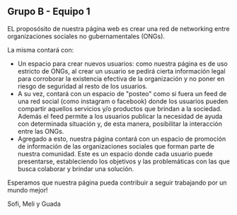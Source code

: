 ## Grupo B - Equipo 1

EL proposósito de nuestra página web es crear una red de networking entre organizaciones sociales no gubernamentales (ONGs). 

La misma contará con:
  - Un espacio para crear nuevos usuarios: como nuestra página es de uso estricto de ONGs, al crear un usuario se pedirá cierta
    información legal para corroborar la existencia efectiva de la organización y no poner en riesgo de seguridad al resto de los usuarios.
  - A su vez, contará con un espacio de "posteo" como si fuera un feed de una red social (como instagram o facebook) donde los usuarios
    pueden compartir aquellos servicios y/o productos que brindan a la sociedad. Además el feed permite a los usuarios publicar la necesidad     de ayuda con determinada situación y, de esta manera, posibilitar la interacción entre las ONGs.
  - Agregado a esto, nuestra página contará con un espacio de promoción de información de las organizaciones sociales que forman parte de
    nuestra comunidad. Este es un espacio donde cada usuario puede presentarse, estableciendo los objetivos y las problemáticas con las que
    busca colaborar y brindar una solución.

Esperamos que nuestra página pueda contribuir a seguir trabajando por un mundo mejor!

Sofi, Meli y Guada
